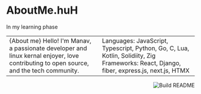 # AboutMe.huH

In my learning phase
<table><tr><td valign="top" width="33%">
{About me}
Hello! I'm Manav, a passionate developer and linux kernal enjoyer,
love contributing to open source, and the tech community.
</td><td valign="top" width="34%">
Languages: JavaScript, Typescript, Python, Go, C, Lua, Kotlin, Solidiity, Zig
<br />
Frameworks: React, Django, fiber, express.js, next.js, HTMX

</td></tr></table>
<a href="https://github.com/simonw/simonw/actions"><img src="https://github.com/simonw/simonw/workflows/Build%20README/badge.svg" align="right" alt="Build README"></a> <a href="https://simonwillison.net/2020/Jul/10/self-updating-profile-readme/"></a>
